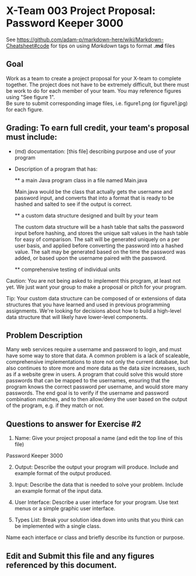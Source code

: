 # X-Team 003 Project Proposal: Password Keeper 3000

See https://github.com/adam-p/markdown-here/wiki/Markdown-Cheatsheet#code for tips on using *Markdown* tags to format __.md__ files

## Goal

Work as a team to create a project proposal for your X-team to complete together.
The project does not have to be extremely difficult,
but there must be work to do for each member of your team.
You may reference figures using "See figure 1".  
Be sure to submit corresponding image files, i.e. figure1.png (or figure1.jpg) for each figure.

## Grading: To earn full credit, your team's proposal must include:

* (md) documentation: [this file] describing purpose and use of your program

* Description of a program that has:

  ** a main Java program class in a file named Main.java
  
  Main.java would be the class that actually gets the username and password input, and converts that into a format that is ready to be hashed and salted to see if the output is correct. 
  
  ** a custom data structure designed and built by your team
  
  The custom data structure will be a hash table that salts the password input before hashing, and stores the unique salt values in the hash table for easy of comparison. The salt will be generated uniquely on a per user basis, and applied before converting the password into a hashed value. The salt may be generated based on the time the password was added, or based upon the username paired with the password.
  
  ** comprehensive testing of individual units
  
 Caution: You are not being asked to implement this program, at least not yet. 
 We just want your group to make a proposal or pitch for your program.
 
 Tip: Your custom data structure can be composed of or extensions of data structures that you have learned and used in previous programming assignments.  We're looking for decisions about how to build a high-level data structure that will likely have lower-level components.

## Problem Description

Many web services require a username and password to login, and must have some way to store that data. A common problem is a lack of scaleable, comprehensive implementations to store not only the current database, but also continues to store more and more data as the data size increases, such as if a website grew in users. A program that could solve this would store passwords that can be mapped to the usernames, ensuring that the program knows the correct password per username, and would store many passwords. The end goal is to verify if the username and password combination matches, and to then allow/deny the user based on the output of the program, e.g. if they match or not.

## Questions to answer for Exercise #2

1. Name: Give your project proposal a name (and edit the top line of this file)

  Password Keeper 3000

2. Output: Describe the output your program will produce.  Include and example format of the output produced.



3. Input: Describe the data that is needed to solve your problem. Include an example format of the input data.



4. User Interface: Describe a user interface for your program.  Use text menus or a simple graphic user interface.



5. Types List: Break your solution idea down into units that you think can be implemented with a single class.



Name each interface or class and briefly describe its function or purpose.


## Edit and Submit this file and any figures referenced by this document.

